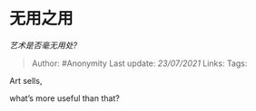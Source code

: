 # 无用之用
*艺术是否毫无用处?*

> Author: #Anonymity
Last update: *23/07/2021* 
Links:
Tags: 


 
Art sells, 

what’s more useful than that?



